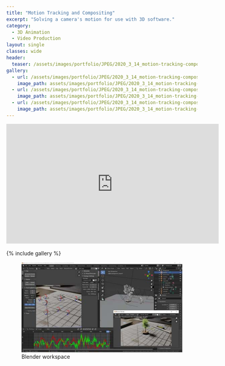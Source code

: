 ```yaml
---
title: "Motion Tracking and Compositing"
excerpt: "Solving a camera's motion for use with 3D software."
category:
  - 3D Animation
  - Video Production
layout: single
classes: wide
header:
  teaser: /assets/images/portfolio/JPEG/2020_3_14_motion-tracking-compositing-mix-square.jpg
gallery:
  - url: /assets/images/portfolio/JPEG/2020_3_14_motion-tracking-compositing-real.jpg
    image_path: assets/images/portfolio/JPEG/2020_3_14_motion-tracking-compositing-real.jpg
  - url: /assets/images/portfolio/JPEG/2020_3_14_motion-tracking-compositing-mix.jpg
    image_path: assets/images/portfolio/JPEG/2020_3_14_motion-tracking-compositing-mix.jpg
  - url: /assets/images/portfolio/JPEG/2020_3_14_motion-tracking-compositing-fake.jpg
    image_path: assets/images/portfolio/JPEG/2020_3_14_motion-tracking-compositing-fake.jpg
---
```


<iframe width="560" height="315" src="https://www.youtube.com/embed/XTN_rWhw8TU?autoplay=1" frameborder="0" allow="accelerometer; clipboard-write; encrypted-media; gyroscope; picture-in-picture" allowfullscreen></iframe>

{% include gallery %}

<figure class="align-center">
	<a href="/assets/images/portfolio/JPEG/2020_3_14_motion-tracking-compositing-workspace.jpg"><img src="/assets/images/portfolio/JPEG/2020_3_14_motion-tracking-compositing-workspace.jpg"></a>
  <figcaption>Blender workspace</figcaption>
</figure>

